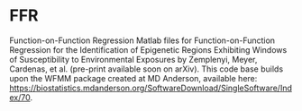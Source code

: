 # FFR
Function-on-Function Regression
Matlab files for 
Function-on-Function Regression for the Identification of Epigenetic Regions Exhibiting Windows of Susceptibility to Environmental Exposures by Zemplenyi, Meyer, Cardenas, et al. (pre-print available soon on arXiv).
This code base builds upon the WFMM package created at MD Anderson, available here: https://biostatistics.mdanderson.org/SoftwareDownload/SingleSoftware/Index/70.


